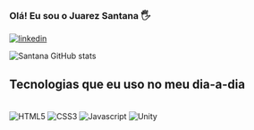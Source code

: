 
### Olá! Eu sou o Juarez Santana 🖐️

[![linkedin](https://img.shields.io/badge/LinkedIn-0077B5?style=for-the-badge&logo=linkedin&logoColor=white)](https://www.linkedin.com/in/juarez-moraes-de-santana-66013623/)


![Santana GitHub stats](https://github-readme-stats.vercel.app/api?username=juarezsantanajr&show_icons=true&theme=tokyonight)

## Tecnologias que eu uso no meu dia-a-dia

<div style="display: inline_block"><br/>
<img align="center" alt="HTML5" src="https://img.shields.io/badge/HTML5-E34F26?style=for-the-badge&logo=html5&logoColor=white"/> <img align="center" alt="CSS3" src="https://img.shields.io/badge/CSS3-1572B6?style=for-the-badge&logo=css3&logoColor=white"/> <img align="center"alt="Javascript" src="https://img.shields.io/badge/JavaScript-F7DF1E?style=for-the-badge&logo=javascript&logoColor=blackk"/> <img align="center" alt="Unity" src="https://img.shields.io/badge/Unity-100000?style=for-the-badge&logo=unity&logoColor=white"/></div>
